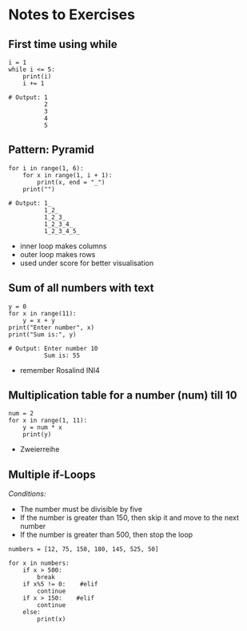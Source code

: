 # Notes to Exercises  

## First time using **while**  
```
i = 1
while i <= 5:
    print(i)
    i += 1

# Output: 1
          2
          3
          4
          5
```

## Pattern: Pyramid
```
for i in range(1, 6):
    for x in range(1, i + 1):
        print(x, end = "_")
    print("")

# Output: 1_
          1_2_
          1_2_3_
          1_2_3_4_
          1_2_3_4_5_
```
- inner loop makes columns
- outer loop makes rows
- used under score for better visualisation
  
  
## Sum of all numbers with text
```
y = 0
for x in range(11):
    y = x + y
print("Enter number", x)
print("Sum is:", y)

# Output: Enter number 10
          Sum is: 55
```
- remember Rosalind INI4
  
  
## Multiplication table for a number (num) till 10
```
num = 2
for x in range(1, 11):
    y = num * x
    print(y)
```
- Zweierreihe


## Multiple if-Loops
_Conditions:_  
- The number must be divisible by five
- If the number is greater than 150, then skip it and move to the next number
- If the number is greater than 500, then stop the loop
```
numbers = [12, 75, 150, 180, 145, 525, 50]

for x in numbers:
    if x > 500:
        break
    if x%5 != 0:    #elif
        continue
    if x > 150:    #elif
        continue
    else:
        print(x)
```






